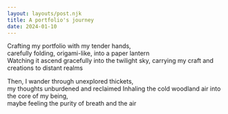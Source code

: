 ```yaml
---
layout: layouts/post.njk
title: A portfolio's journey
date: 2024-01-10
---
```

Crafting my portfolio with my tender hands,  
carefully folding, origami-like, into a paper lantern  
Watching it ascend gracefully into the twilight sky, 
carrying my craft and creations to distant realms  

Then, I wander through unexplored thickets,  
my thoughts unburdened and reclaimed
Inhaling the cold woodland air into the core of my being,  
maybe feeling the purity of breath and the air   